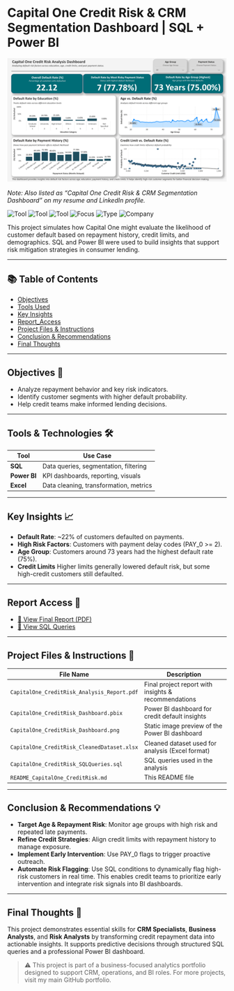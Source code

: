 # Capital One Credit Risk & CRM Segmentation Dashboard | SQL + Power BI  

![Dashboard Screenshot](./CapitalOne_CreditRisk_Dashboard.png)

_Note: Also listed as “Capital One Credit Risk & CRM Segmentation Dashboard” on my resume and LinkedIn profile._

![Tool](https://img.shields.io/badge/Tool-SQL-blue) 
![Tool](https://img.shields.io/badge/Tool-Power_BI-yellow) 
![Tool](https://img.shields.io/badge/Tool-Excel-green) 
![Focus](https://img.shields.io/badge/Focus-Risk_Analysis-red) 
![Type](https://img.shields.io/badge/Type-Simulation-lightgrey) 
![Company](https://img.shields.io/badge/Company-Capital_One-black)

This project simulates how Capital One might evaluate the likelihood of customer default based on repayment history, credit limits, and demographics. SQL and Power BI were used to build insights that support risk mitigation strategies in consumer lending.

---

## 📚 Table of Contents
- [Objectives](#objectives-)
- [Tools Used](#tools-used-)
- [Key Insights](#key-insights-)
- [Report_Access](#report-access-)
- [Project Files & Instructions](#project-files--instructions-)
- [Conclusion & Recommendations](#conclusion--recommendations-)
- [Final Thoughts](#final-thoughts-)

---

## Objectives 🎯
- Analyze repayment behavior and key risk indicators.
- Identify customer segments with higher default probability.
- Help credit teams make informed lending decisions.

---

## Tools & Technologies 🛠️
| Tool        | Use Case                                      |
|-------------|-----------------------------------------------|
| **SQL**     | Data queries, segmentation, filtering         |
| **Power BI**| KPI dashboards, reporting, visuals            |
| **Excel**   | Data cleaning, transformation, metrics        |

---

## Key Insights 📈
- **Default Rate**: ~22% of customers defaulted on payments.
- **High Risk Factors**: Customers with payment delay codes (PAY_0 >= 2).
- **Age Group**: Customers around 73 years had the highest default rate (75%).
- **Credit Limits** Higher limits generally lowered default risk, but some high-credit customers still defaulted.

---

## Report Access 📄
- [📄 View Final Report (PDF)](./CapitalOne_CreditRisk_Analysis_Report.pdf)
- [📄 View SQL Queries](./CapitalOne_CreditRisk_SQLQueries.sql)

---

## Project Files & Instructions 📂

| File Name                                          | Description                                                            |
|----------------------------------------------------|------------------------------------------------------------------------|
| `CapitalOne_CreditRisk_Analysis_Report.pdf`        | Final project report with insights & recommendations                   |
| `CapitalOne_CreditRisk_Dashboard.pbix`             | Power BI dashboard for credit default insights                         |
| `CapitalOne_CreditRisk_Dashboard.png`              | Static image preview of the Power BI dashboard                         |
| `CapitalOne_CreditRisk_CleanedDataset.xlsx`        | Cleaned dataset used for analysis (Excel format)                       |
| `CapitalOne_CreditRisk_SQLQueries.sql`             | SQL queries used in the analysis                                       |
| `README_CapitalOne_CreditRisk.md`                  | This README file                                                       |

---

## Conclusion & Recommendations 💡
- **Target Age & Repayment Risk**: Monitor age groups with high risk and repeated late payments.
- **Refine Credit Strategies**: Align credit limits with repayment history to manage exposure.
- **Implement Early Intervention**: Use PAY_0 flags to trigger proactive outreach.
- **Automate Risk Flagging**: Use SQL conditions to dynamically flag high-risk customers in real time. This enables credit teams to prioritize early intervention and integrate risk signals into BI dashboards.

---

## Final Thoughts 📝
This project demonstrates essential skills for **CRM Specialists**, **Business Analysts**, and **Risk Analysts** by transforming credit repayment data into actionable insights. It supports predictive decisions through structured SQL queries and a professional Power BI dashboard.

> ⚠️ This project is part of a business-focused analytics portfolio designed to support CRM, operations, and BI roles. For more projects, visit my main GitHub portfolio.
